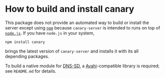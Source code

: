 How to build and install canary
===============================

This package does not provide an automated way to build or install the server
except using [`npm`](http://npmjs.org/package/ontime.js) because
`canary-server` is intended to runs on top of [`node.js`](http://nodejs.org).
If you have `node.js` in your system,

    npm install canary

brings the latest version of `canary-server` and installs it with its all
depending packages.

To build a native module for [DNS-SD](http://www.dns-sd.org/), a
[Avahi](http://www.avahi.org/)-compatible library is required; see `README.md`
for details.
